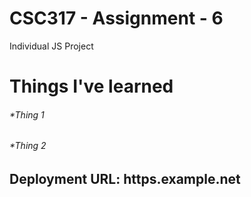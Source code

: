 # CSC317 - Assignment - 6
Individual JS Project 

# Things I've learned 
###### *Thing 1 
###### *Thing 2

## Deployment URL: https.example.net

